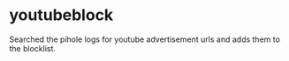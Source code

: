 # youtubeblock
Searched the pihole logs for youtube advertisement urls and adds them to the blocklist.
